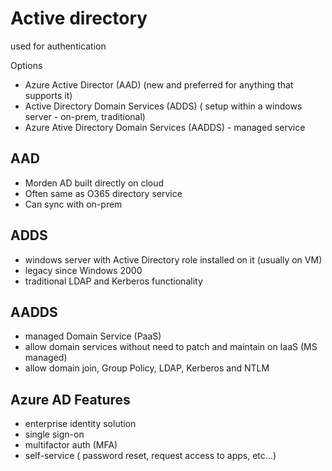 # Active directory

used for authentication

Options
* Azure Active Director (AAD) (new and preferred for anything that supports it)
* Active Directory Domain Services (ADDS) ( setup within a windows server - on-prem, traditional)
* Azure Ative Directory Domain Services (AADDS) - managed service


## AAD

* Morden AD built directly on cloud
* Often same as O365 directory service
* Can sync with on-prem

## ADDS 

* windows server with Active Directory role installed on it (usually on VM)
* legacy since Windows 2000
* traditional LDAP and Kerberos functionality

## AADDS

* managed Domain Service (PaaS)
* allow domain services without need to patch and maintain on IaaS (MS managed)
* allow domain join, Group Policy, LDAP, Kerberos and NTLM 


## Azure AD Features

* enterprise identity solution
* single sign-on
* multifactor auth (MFA)
* self-service ( password reset, request access to apps, etc...)